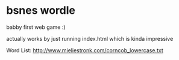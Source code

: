# bsnes wordle
babby first web game :)

actually works by just running index.html which is kinda impressive

Word List: http://www.mieliestronk.com/corncob_lowercase.txt
